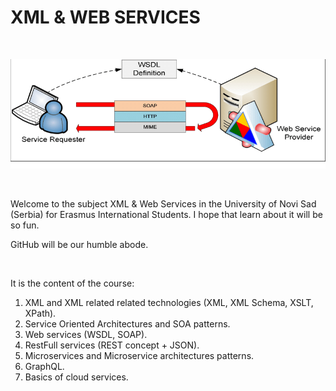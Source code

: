# XML & WEB SERVICES

<br>

![](SOAP_image.png)

<br>

Welcome to the subject XML & Web Services in the University of Novi Sad (Serbia) for Erasmus International Students. I hope that learn about it will be so fun.

GitHub will be our humble abode.

<br>

It is the content of the course:

1. XML and XML related related technologies (XML, XML Schema, XSLT, XPath).
2. Service Oriented Architectures and SOA patterns.
3. Web services (WSDL, SOAP).
4. RestFull services (REST concept + JSON).
5. Microservices and Microservice architectures patterns.
6. GraphQL.
7. Basics of cloud services.